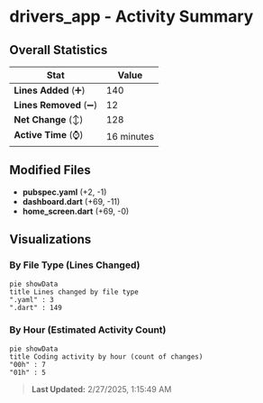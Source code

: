 # drivers_app - Activity Summary 

## Overall Statistics

| Stat                   | Value                                                             |
| ---------------------- | ----------------------------------------------------------------- |
| **Lines Added** (➕)   | 140                                          |
| **Lines Removed** (➖) | 12                                        |
| **Net Change** (↕)    | 128                |
| **Active Time** (⌚)   | 16 minutes |


## Modified Files
- **pubspec.yaml** (+2, -1)
- **dashboard.dart** (+69, -11)
- **home_screen.dart** (+69, -0)

## Visualizations

### By File Type (Lines Changed)

```mermaid
pie showData
title Lines changed by file type
".yaml" : 3
".dart" : 149
```

### By Hour (Estimated Activity Count)

```mermaid
pie showData
title Coding activity by hour (count of changes)
"00h" : 7
"01h" : 5
```


> **Last Updated:** 2/27/2025, 1:15:49 AM